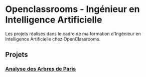 <h1>Openclassrooms - Ingénieur en Intelligence Artificielle</h1>
Les projets réalisés dans le cadre de ma formation d'Ingénieur en Intelligence Artificielle chez OpenClassrooms.
<h2>Projets</h2>
<h3><a href='Arbres_Paris/README.md'>Analyse des Arbres de Paris</a></h3>
